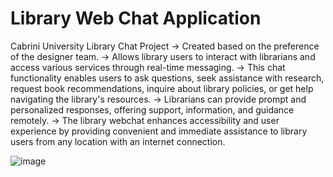 # Library Web Chat Application 

Cabrini University Library Chat Project 
→ Created based on the preference of the designer team. 
→ Allows library users to interact with librarians and access various services through real-time messaging. 
→ This chat functionality enables users to ask questions, seek assistance with research, request book recommendations, inquire about library policies, or get help navigating the library's resources. 
→ Librarians can provide prompt and personalized responses, offering support, information, and guidance remotely. 
→ The library webchat enhances accessibility and user experience by providing convenient and immediate assistance to library users from any location with an internet connection.

![image](https://github.com/KhanDevProject/LibraryWebChat/assets/69941212/0c579cbd-a09d-4a65-a923-0657a5b4d434)
